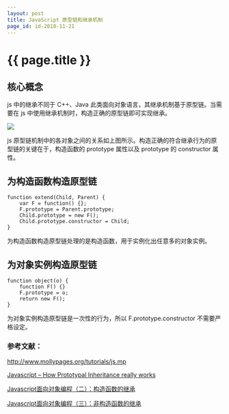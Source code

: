```yaml
---
layout: post
title: JavaScript 原型链和继承机制
page_id: id-2018-11-21
---
```


<h1>{{ page.title }}</h1>

<h2>核心概念</h2>

js 中的继承不同于 C++、Java 此类面向对象语言，其继承机制基于原型链。当需要在 js 中使用继承机制时，构造正确的原型链即可实现继承。

<!-- <p class="post-image">
    <img src="/resources/figures/2018-11-21-javascript-object-layout.jpg" alt="JavaScript Object Layout" width="90%">
</p> -->

![](/images/2018-11-21-javascript-object-layout.jpg)

js 原型链机制中的各对象之间的关系如上图所示。构造正确的符合继承行为的原型链的关键在于，构造函数的 prototype 属性以及 prototype 的 constructor 属性。

<h2>为构造函数构造原型链</h2>

<div class="code"><pre><code>function extend(Child, Parent) {
    var F = function() {};
    F.prototype = Parent.prototype;
    Child.prototype = new F();
    Child.prototype.constructor = Child;
}
</code></pre></div>

为构造函数构造原型链处理的是构造函数，用于实例化出任意多的对象实例。

<h2>为对象实例构造原型链</h2>

<div class="code"><pre><code>function object(o) {
    function F() {}
    F.prototype = o;
    return new F();
}
</code></pre></div>

为对象实例构造原型链是一次性的行为，所以 F.prototype.constructor 不需要严格设定。

<h3>参考文献：</h3>

<a href="http://www.mollypages.org/tutorials/js.mp" target="_blank">http://www.mollypages.org/tutorials/js.mp</a>

<a href="http://blog.vjeux.com/2011/javascript/how-prototypal-inheritance-really-works.html" target="_blank">Javascript – How Prototypal Inheritance really works</a>

<a href="http://www.ruanyifeng.com/blog/2010/05/object-oriented_javascript_inheritance.html" target="_blank">Javascript面向对象编程（二）：构造函数的继承</a>

<a href="http://www.ruanyifeng.com/blog/2010/05/object-oriented_javascript_inheritance_continued.html" target="_blank">Javascript面向对象编程（三）：非构造函数的继承</a>
